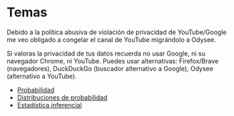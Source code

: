 # Temas

Debido a la política abusiva de violación de privacidad de YouTube/Google me
veo obligado a congelar el canal de YouTube migrándolo a Odysee.

Si valoras la privacidad de tus datos recuerda no usar Google, ni su navegador
Chrome, ni YouTube. Puedes usar alternativas: 
Firefox/Brave (navegadores), DuckDuckGo (buscador alternativo a Google), 
Odysee (alternativo a YouTube).

* [Probabilidad](probabilidad.md)
* [Distribuciones de probabilidad](distribuciones.md)
* [Estadística inferencial](estadistica_inferencial.md)



